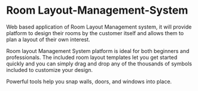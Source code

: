 # Room Layout-Management-System

Web based application of Room Layout Management system, it will provide platform to design their rooms by the customer itself and allows them to plan a layout of their own interest. 

Room layout Management System platform is ideal for both beginners and professionals. The included room layout templates let you get started quickly and you can simply drag and drop any of the thousands of symbols included to customize your design.

Powerful tools help you snap walls, doors, and windows into place.
